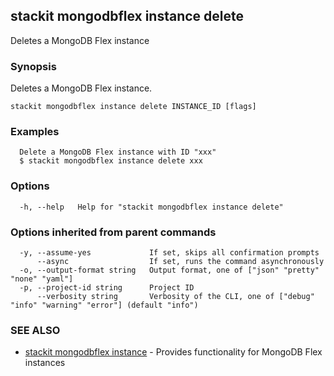 ## stackit mongodbflex instance delete

Deletes a MongoDB Flex instance

### Synopsis

Deletes a MongoDB Flex instance.

```
stackit mongodbflex instance delete INSTANCE_ID [flags]
```

### Examples

```
  Delete a MongoDB Flex instance with ID "xxx"
  $ stackit mongodbflex instance delete xxx
```

### Options

```
  -h, --help   Help for "stackit mongodbflex instance delete"
```

### Options inherited from parent commands

```
  -y, --assume-yes             If set, skips all confirmation prompts
      --async                  If set, runs the command asynchronously
  -o, --output-format string   Output format, one of ["json" "pretty" "none" "yaml"]
  -p, --project-id string      Project ID
      --verbosity string       Verbosity of the CLI, one of ["debug" "info" "warning" "error"] (default "info")
```

### SEE ALSO

* [stackit mongodbflex instance](./stackit_mongodbflex_instance.md)	 - Provides functionality for MongoDB Flex instances

